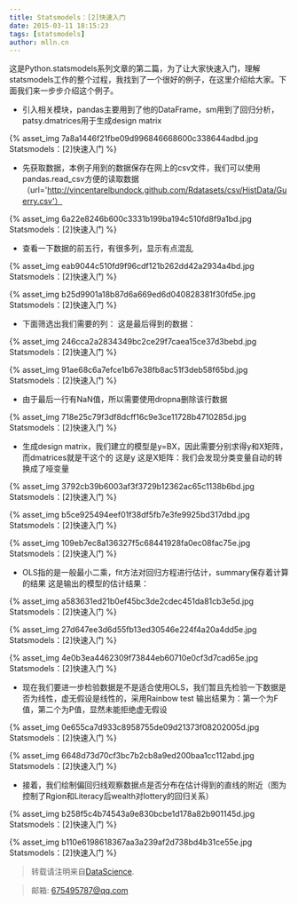 ```yaml
---
title: Statsmodels：[2]快速入门
date: 2015-03-11 18:15:23
tags: [statsmodels]
author: mlln.cn
---
```

这是Python.statsmodels系列文章的第二篇，为了让大家快速入门，理解statsmodels工作的整个过程，我找到了一个很好的例子，在这里介绍给大家。下面我们来一步步介绍这个例子。

- 引入相关模块，pandas主要用到了他的DataFrame，sm用到了回归分析，patsy.dmatrices用于生成design matrix

{% asset_img 7a8a1446f21fbe09d996846668600c338644adbd.jpg Statsmodels：[2]快速入门 %}

- 先获取数据，本例子用到的数据保存在网上的csv文件，我们可以使用pandas.read_csv方便的读取数据（url='http://vincentarelbundock.github.com/Rdatasets/csv/HistData/Guerry.csv'）

{% asset_img 6a22e8246b600c3331b199ba194c510fd8f9a1bd.jpg Statsmodels：[2]快速入门 %}

- 查看一下数据的前五行，有很多列，显示有点混乱

{% asset_img eab9044c510fd9f96cdf121b262dd42a2934a4bd.jpg Statsmodels：[2]快速入门 %}

{% asset_img b25d9901a18b87d6a669ed6d040828381f30fd5e.jpg Statsmodels：[2]快速入门 %}

- 下面筛选出我们需要的列：
这是最后得到的数据：

{% asset_img 246cca2a2834349bc2ce29f7caea15ce37d3bebd.jpg Statsmodels：[2]快速入门 %}

{% asset_img 91ae68c6a7efce1b67e38fb8ac51f3deb58f65bd.jpg Statsmodels：[2]快速入门 %}

- 由于最后一行有NaN值，所以需要使用dropna删除该行数据

{% asset_img 718e25c79f3df8dcff16c9e3ce11728b4710285d.jpg Statsmodels：[2]快速入门 %}

- 生成design matrix，我们建立的模型是y=BX，因此需要分别求得y和X矩阵，而dmatrices就是干这个的
这是y
这是X矩阵：我们会发现分类变量自动的转换成了哑变量

{% asset_img 3792cb39b6003af3f3729b12362ac65c1138b6bd.jpg Statsmodels：[2]快速入门 %}

{% asset_img b5ce925494eef01f38df5fb7e3fe9925bd317dbd.jpg Statsmodels：[2]快速入门 %}

{% asset_img 109eb7ec8a136327f5c68441928fa0ec08fac75e.jpg Statsmodels：[2]快速入门 %}

- OLS指的是一般最小二乘，fit方法对回归方程进行估计，summary保存着计算的结果
这是输出的模型的估计结果：

{% asset_img a583631ed21b0ef45bc3de2cdec451da81cb3e5d.jpg Statsmodels：[2]快速入门 %}

{% asset_img 27d647ee3d6d55fb13ed30546e224f4a20a4dd5e.jpg Statsmodels：[2]快速入门 %}

{% asset_img 4e0b3ea4462309f73844eb60710e0cf3d7cad65e.jpg Statsmodels：[2]快速入门 %}

- 现在我们要进一步检验数据是不是适合使用OLS，我们暂且先检验一下数据是否为线性，虚无假设是线性的，采用Rainbow test
输出结果为：第一个为F值，第二个为P值，显然未能拒绝虚无假设

{% asset_img 0e655ca7d933c8958755de09d21373f08202005d.jpg Statsmodels：[2]快速入门 %}

{% asset_img 6648d73d70cf3bc7b2cb8a9ed200baa1cc112abd.jpg Statsmodels：[2]快速入门 %}

- 接着，我们绘制偏回归线观察数据点是否分布在估计得到的直线的附近（图为控制了Rgion和Literacy后wealth对lottery的回归关系）

{% asset_img b258f5c4b74543a9e830bcbe1d178a82b901145d.jpg Statsmodels：[2]快速入门 %}

{% asset_img b110e6198618367aa3a239af2d738bd4b31ce55e.jpg Statsmodels：[2]快速入门 %}

> 转载请注明来自[DataScience](http://mlln.cn).

> 邮箱: 675495787@qq.com 
